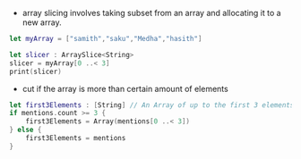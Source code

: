 - array slicing involves taking subset from an array and allocating it to a new array. 

````swift
let myArray = ["samith","saku","Medha","hasith"]

let slicer : ArraySlice<String>
slicer = myArray[0 ..< 3]
print(slicer)
````

- cut if the array is more than certain amount of elements 

````swift
let first3Elements : [String] // An Array of up to the first 3 elements.
if mentions.count >= 3 {
    first3Elements = Array(mentions[0 ..< 3])
} else {
    first3Elements = mentions
}
````